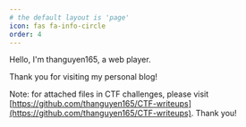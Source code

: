```yaml
---
# the default layout is 'page'
icon: fas fa-info-circle
order: 4
---
```


Hello, I'm thanguyen165, a web player.

Thank you for visiting my personal blog!

Note: for attached files in CTF challenges, please visit [https://github.com/thanguyen165/CTF-writeups](https://github.com/thanguyen165/CTF-writeups). Thank you!

<!-- > Add Markdown syntax content to file `_tabs/about.md`{: .filepath } and it will show up on this page.
{: .prompt-tip } -->
